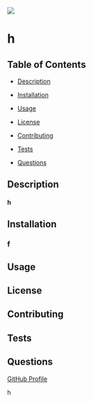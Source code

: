 

<img src="https://img.shields.io/static/v1.svg?label=License&message=MIT&color=red"/>

# h

 ## Table of Contents

 * [Description](#description)

 * [Installation](#installation)

 * [Usage](#usage)

 * [License](MIT)

 * [Contributing](#contributing)

 * [Tests](#tests)

 * [Questions](#questions)



 ## Description

 #### h




 ## Installation

 ### f

## Usage

## License

## Contributing

## Tests


 ## Questions

 [GitHub Profile](https://github.com/gracetalks)

 h




 ##
    
    